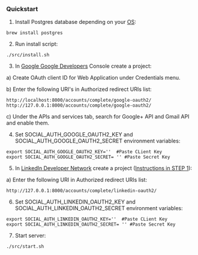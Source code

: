 ### Quickstart

1. Install Postgres database depending on your [OS](https://www.postgresql.org/download/):
```
brew install postgres
```

2. Run install script:
```
./src/install.sh
```

3. In [Google Google Developers](https://console.developers.google.com/apis/library?project=_) Console  create a project:

a) Create OAuth client ID for Web Application under Credentials menu.

b) Enter the following URI's in Authorized redirect URIs list: 
```
http://localhost:8000/accounts/complete/google-oauth2/
http://127.0.0.1:8000/accounts/complete/google-oauth2/
```
c) Under the APIs and services tab, search for Google+ API and Gmail API and enable them.

4. Set SOCIAL_AUTH_GOOGLE_OAUTH2_KEY and SOCIAL_AUTH_GOOGLE_OAUTH2_SECRET environment variables:
```
export SOCIAL_AUTH_GOOGLE_OAUTH2_KEY=''  #Paste CLient Key
export SOCIAL_AUTH_GOOGLE_OAUTH2_SECRET= '' #Paste Secret Key
```

5. In [LinkedIn Developer Network](https://www.linkedin.com/secure/developer) create a project ([Instructions in STEP 1](https://developer.linkedin.com/docs/oauth2#)):

a) Enter the following URI in Authorized redirect URIs list: 
```
http://127.0.0.1:8000/accounts/complete/linkedin-oauth2/
```

6. Set SOCIAL_AUTH_LINKEDIN_OAUTH2_KEY and SOCIAL_AUTH_LINKEDIN_OAUTH2_SECRET environment variables:
```
export SOCIAL_AUTH_LINKEDIN_OAUTH2_KEY=''  #Paste CLient Key
export SOCIAL_AUTH_LINKEDIN_OAUTH2_SECRET= '' #Paste Secret Key
```

7. Start server:
```
./src/start.sh
```


